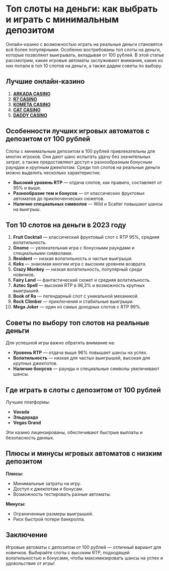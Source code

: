 # Топ слоты на деньги: как выбрать и играть с минимальным депозитом

Онлайн-казино с возможностью играть на реальные деньги становятся всё более популярными. Особенно востребованы топ слоты на деньги, которые позволяют выигрывать, вкладывая от 100 рублей. В этой статье рассмотрим, какие игровые автоматы заслуживают внимания, какие из них попали в топ 10 слотов на деньги, а также дадим советы по выбору.

## Лучшие онлайн-казино
1. **[ARKADA CASINO](https://clck.ru/3FcBLa "ARKADA CASINO")**
2. **[R7 CASINO](https://clck.ru/3FcBQu "R7 CASINO")**
3. **[KOMETA CASINO](https://clck.ru/3FcBFf "KOMETA CASINO")**
4. **[CAT CASINO](https://clck.ru/3FcBKb "CAT CASINO")**
5. **[DADDY CASINO](https://clck.ru/3FcBU5 "DADDY CASINO")**

## Особенности лучших игровых автоматов с депозитом от 100 рублей
Слоты с минимальным депозитом в 100 рублей привлекательны для многих игроков. Они дают шанс испытать удачу без значительных затрат, а также предоставляют доступ к разнообразным бонусным раундам и крупным джекпотам. Среди топ слотов на реальные деньги можно выделить несколько характеристик:

- **Высокий уровень RTP** — отдача слотов, как правило, составляет от 95% и выше.
- **Разнообразие тем и бонусов** — от классических фруктовых автоматов до приключенческих сюжетов.
- **Наличие специальных символов** — Wild и Scatter повышают шансы на выигрыш.

## Топ 10 слотов на деньги в 2023 году

1. **Fruit Cocktail** — классический фруктовый слот с RTP 95%, средняя волатильность.
2. **Gnome** — увлекательная игра с бонусными раундами и специальными символами.
3. **Resident** — низкая волатильность и частые выигрыши.
4. **Keks** — знакомая многим игра с высоким уровнем возврата.
5. **Crazy Monkey** — низкая волатильность, популярный среди новичков.
6. **Fairy Land** — фантастический сюжет и средняя волатильность.
7. **Aztec Spell** — высокий RTP в 96,3% и возможность крупных выигрышей.
8. **Book of Ra** — легендарный слот с уникальной механикой.
9. **Rock Climber** — приключения и стабильные выигрыши.
10. **Mega Joker** — один из самых доходных слотов с RTP 99%.

## Советы по выбору топ слотов на реальные деньги

Для успешной игры важно обратить внимание на:

- **Уровень RTP** — отдача выше 96% повышает шансы на успех.
- **Волатильность** — низкая для частых выигрышей, высокая для крупных джекпотов.
- **Наличие бонусов** — раунды и специальные символы увеличивают шансы.

## Где играть в слоты с депозитом от 100 рублей

Лучшие платформы:

- **Vavada**
- **Эльдорадо**
- **Vegas Grand**

Эти казино лицензированы, обеспечивают быстрые выплаты и безопасность данных.

## Плюсы и минусы игровых автоматов с низким депозитом
**Плюсы:**

- Минимальные затраты на игру.
- Доступ к джекпотам и бонусам.
- Возможность тестировать разные автоматы.

**Минусы:**

- Ограниченные размеры выигрышей.
- Риск быстрой потери банкролла.

## Заключение

Игровые автоматы с депозитом от 100 рублей — отличный вариант для новичков. Выбирайте слоты с высоким RTP, подходящей волатильностью и бонусами, чтобы максимизировать шансы на успех и удовольствие от игры!
